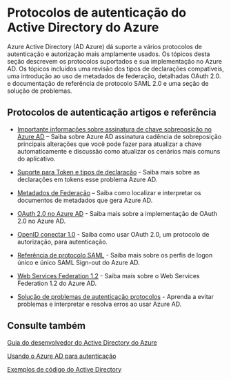 <properties
   pageTitle="Protocolos de autenticação do Active Directory do Azure | Microsoft Azure"
   description="Uma visão geral sobre os protocolos de autenticação com suporte pelo Azure Active Directory (AD)"
   documentationCenter="dev-center-name"
   authors="bryanla"
   services="active-directory"
   manager="mbaldwin"
   editor=""/>

<tags
   ms.service="active-directory"
   ms.devlang="na"
   ms.topic="article"
   ms.tgt_pltfrm="na"
   ms.workload="identity"
   ms.date="09/16/2016"
   ms.author="mbaldwin"/>

# <a name="azure-active-directory-authentication-protocols"></a>Protocolos de autenticação do Active Directory do Azure

Azure Active Directory (AD Azure) dá suporte a vários protocolos de autenticação e autorização mais amplamente usados. Os tópicos desta seção descrevem os protocolos suportados e sua implementação no Azure AD. Os tópicos incluídos uma revisão dos tipos de declarações compatíveis, uma introdução ao uso de metadados de federação, detalhadas OAuth 2.0. e documentação de referência de protocolo SAML 2.0 e uma seção de solução de problemas.

## <a name="authentication-protocols-articles-and-reference"></a>Protocolos de autenticação artigos e referência

- [Importante informações sobre assinatura de chave sobreposição no Azure AD](active-directory-signing-key-rollover.md) – Saiba sobre Azure AD assinatura cadência de sobreposição principais alterações que você pode fazer para atualizar a chave automaticamente e discussão como atualizar os cenários mais comuns do aplicativo.


- [Suporte para Token e tipos de declaração](active-directory-token-and-claims.md) - Saiba mais sobre as declarações em tokens esse problema Azure AD.


- [Metadados de Federação](https://msdn.microsoft.com/library/azure/dn195592.aspx) – Saiba como localizar e interpretar os documentos de metadados que gera Azure AD.


- [OAuth 2.0 no Azure AD](https://msdn.microsoft.com/library/azure/dn645545.aspx) - Saiba mais sobre a implementação de OAuth 2.0 no Azure AD.


- [OpenID conectar 1.0](https://msdn.microsoft.com/library/azure/dn645541.aspx) - Saiba como usar OAuth 2.0, um protocolo de autorização, para autenticação.


- [Referência de protocolo SAML](https://msdn.microsoft.com/library/azure/dn195591.aspx) - Saiba mais sobre os perfis de logon único e único SAML Sign-out do Azure AD.


- [Web Services Federation 1.2](https://msdn.microsoft.com/library/azure/dn903702.aspx) - Saiba mais sobre o Web Services Federation 1.2 do Azure AD.


- [Solução de problemas de autenticação protocolos](https://msdn.microsoft.com/library/azure/dn195584.aspx) - Aprenda a evitar problemas e interpretar e resolva erros ao usar Azure AD.



## <a name="see-also"></a>Consulte também

[Guia do desenvolvedor do Active Directory do Azure](active-directory-developers-guide.md)

[Usando o Azure AD para autenticação](../app-service-web/web-sites-authentication-authorization.md)

[Exemplos de código do Active Directory](active-directory-code-samples.md)

